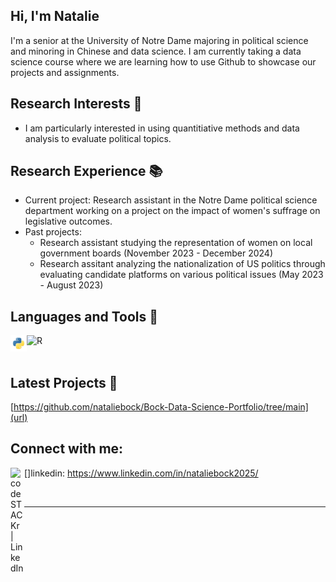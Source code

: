 ## Hi, I'm Natalie
I'm a senior at the University of Notre Dame majoring in political science and minoring in Chinese and data science. I am currently taking a data science course where we are learning how to use Github to showcase our projects and assignments. 

<!--
**nataliebock/nataliebock** is a ✨ _special_ ✨ repository because its `README.md` (this file) appears on your GitHub profile.

Here are some ideas to get you started:

- 🔭 I’m currently working on ...
- 🌱 I’m currently learning ...
- 👯 I’m looking to collaborate on ...
- 🤔 I’m looking for help with ...
- 💬 Ask me about ...
- 📫 How to reach me: ...
- 😄 Pronouns: ...
- ⚡ Fun fact: ...
-->

## Research Interests 🌱
- I am particularly interested in using quantitiative methods and data analysis to evaluate political topics. 

## Research Experience 📚 
- Current project: Research assistant in the Notre Dame political science department working on a project on the impact of women's suffrage on legislative outcomes.
- Past projects:
    - Research assistant studying the representation of women on local government boards (November 2023 - December 2024)
    - Research assitant analyzing the nationalization of US politics through evaluating candidate platforms on various political issues (May 2023 - August 2023)

## Languages and Tools 🧰 

<img alight = "left" alt = "R" width = "26px" src="https://cdn.jsdelivr.net/gh/devicons/devicon@latest/icons/r/r-original.svg" />
          
<img align="left" alt="Python" width="26px" src="https://raw.githubusercontent.com/github/explore/80688e429a7d4ef2fca1e82350fe8e3517d3494d/topics/python/python.png" />



<br />
<br />


## Latest Projects 📂 

[https://github.com/nataliebock/Bock-Data-Science-Portfolio/tree/main](url)









## Connect with me:

[<img align="left" alt="codeSTACKr | LinkedIn" width="22px" src="https://cdn.jsdelivr.net/npm/simple-icons@v3/icons/linkedin.svg" />]linkedin: https://www.linkedin.com/in/nataliebock2025/ 


<br />

---



